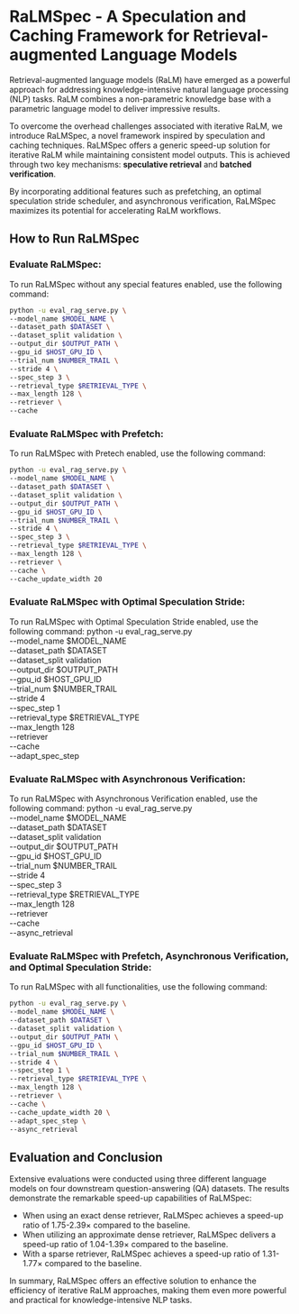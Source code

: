 # RaLMSpec - A Speculation and Caching Framework for Retrieval-augmented Language Models

Retrieval-augmented language models (RaLM) have emerged as a powerful approach for addressing knowledge-intensive natural language processing (NLP) tasks. RaLM combines a non-parametric knowledge base with a parametric language model to deliver impressive results. 

To overcome the overhead challenges associated with iterative RaLM, we introduce RaLMSpec, a novel framework inspired by speculation and caching techniques. RaLMSpec offers a generic speed-up solution for iterative RaLM while maintaining consistent model outputs. This is achieved through two key mechanisms: **speculative retrieval** and **batched verification**.

By incorporating additional features such as prefetching, an optimal speculation stride scheduler, and asynchronous verification, RaLMSpec maximizes its potential for accelerating RaLM workflows.

## How to Run RaLMSpec
### Evaluate RaLMSpec:
To run RaLMSpec without any special features enabled, use the following command:
```bash
python -u eval_rag_serve.py \
--model_name $MODEL_NAME \
--dataset_path $DATASET \
--dataset_split validation \
--output_dir $OUTPUT_PATH \
--gpu_id $HOST_GPU_ID \
--trial_num $NUMBER_TRAIL \
--stride 4 \
--spec_step 3 \
--retrieval_type $RETRIEVAL_TYPE \
--max_length 128 \
--retriever \
--cache
```

### Evaluate RaLMSpec with Prefetch:
To run RaLMSpec with Pretech enabled, use the following command:
```bash
python -u eval_rag_serve.py \
--model_name $MODEL_NAME \
--dataset_path $DATASET \
--dataset_split validation \
--output_dir $OUTPUT_PATH \
--gpu_id $HOST_GPU_ID \
--trial_num $NUMBER_TRAIL \
--stride 4 \
--spec_step 3 \
--retrieval_type $RETRIEVAL_TYPE \
--max_length 128 \
--retriever \
--cache \
--cache_update_width 20
```

### Evaluate RaLMSpec with Optimal Speculation Stride:
To run RaLMSpec with  Optimal Speculation Stride enabled, use the following command:
python -u eval_rag_serve.py \
--model_name $MODEL_NAME \
--dataset_path $DATASET \
--dataset_split validation \
--output_dir $OUTPUT_PATH \
--gpu_id $HOST_GPU_ID \
--trial_num $NUMBER_TRAIL \
--stride 4 \
--spec_step 1 \
--retrieval_type $RETRIEVAL_TYPE \
--max_length 128 \
--retriever \
--cache \
--adapt_spec_step

### Evaluate RaLMSpec with  Asynchronous Verification:
To run RaLMSpec with  Asynchronous Verification enabled, use the following command:
python -u eval_rag_serve.py \
--model_name $MODEL_NAME \
--dataset_path $DATASET \
--dataset_split validation \
--output_dir $OUTPUT_PATH \
--gpu_id $HOST_GPU_ID \
--trial_num $NUMBER_TRAIL \
--stride 4 \
--spec_step 3 \
--retrieval_type $RETRIEVAL_TYPE \
--max_length 128 \
--retriever \
--cache \
--async_retrieval

### Evaluate RaLMSpec with Prefetch, Asynchronous Verification, and Optimal Speculation Stride:
To run RaLMSpec with all functionalities, use the following command:
```bash
python -u eval_rag_serve.py \
--model_name $MODEL_NAME \
--dataset_path $DATASET \
--dataset_split validation \
--output_dir $OUTPUT_PATH \
--gpu_id $HOST_GPU_ID \
--trial_num $NUMBER_TRAIL \
--stride 4 \
--spec_step 1 \
--retrieval_type $RETRIEVAL_TYPE \
--max_length 128 \
--retriever \
--cache \
--cache_update_width 20 \
--adapt_spec_step \
--async_retrieval
```

## Evaluation and Conclusion

Extensive evaluations were conducted using three different language models on four downstream question-answering (QA) datasets. The results demonstrate the remarkable speed-up capabilities of RaLMSpec:

- When using an exact dense retriever, RaLMSpec achieves a speed-up ratio of $1.75$-$2.39\times$ compared to the baseline.
- When utilizing an approximate dense retriever, RaLMSpec delivers a speed-up ratio of $1.04$-$1.39\times$ compared to the baseline.
- With a sparse retriever, RaLMSpec achieves a speed-up ratio of $1.31$-$1.77\times$ compared to the baseline.

In summary, RaLMSpec offers an effective solution to enhance the efficiency of iterative RaLM approaches, making them even more powerful and practical for knowledge-intensive NLP tasks.
